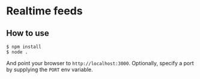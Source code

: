 
# Realtime feeds

## How to use

```
$ npm install
$ node .
```

And point your browser to `http://localhost:3000`. Optionally, specify
a port by supplying the `PORT` env variable.
